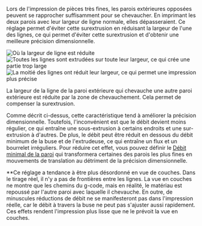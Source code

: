 Lors de l'impression de pièces très fines, les parois extérieures opposées peuvent se rapprocher suffisamment pour se chevaucher. En imprimant les deux parois avec leur largeur de ligne normale, elles dépasseraient. Ce réglage permet d'éviter cette surextrusion en réduisant la largeur de l'une des lignes, ce qui permet d'éviter cette surextrusion et d'obtenir une meilleure précision dimensionnelle.

![Où la largeur de ligne est réduite](../../../articles/images/travel_compensate_overlapping_walls_enabled_schematic.svg)
![Toutes les lignes sont extrudées sur toute leur largeur, ce qui crée une partie trop large](../../../articles/images/travel_compensate_overlapping_walls_enabled_disabled.png)
![La moitié des lignes ont réduit leur largeur, ce qui permet une impression plus précise](../../../articles/images/travel_compensate_overlapping_walls_enabled_enabled.png)

La largeur de la ligne de la paroi extérieure qui chevauche une autre paroi extérieure est réduite par la zone de chevauchement. Cela permet de compenser la surextrusion.

Comme décrit ci-dessus, cette caractéristique tend à améliorer la précision dimensionnelle. Toutefois, l'inconvénient est que le débit devient moins régulier, ce qui entraîne une sous-extrusion à certains endroits et une sur-extrusion à d'autres. De plus, le débit peut être réduit en dessous du débit minimum de la buse et de l'extrudeuse, ce qui entraîne un flux et un bourrelet irréguliers. Pour réduire cet effet, vous pouvez définir le [Débit minimal de la paroi](wall_min_flow.md) qui transformera certaines des parois les plus fines en mouvements de translation au détriment de la précision dimensionnelle.

**Ce réglage a tendance à être plus désordonné en vue de couches. Dans le tirage réel, il n'y a pas de frontières entre les lignes. La vue en couches ne montre que les chemins du g-code, mais en réalité, le matériau est repoussé par l'autre paroi avec laquelle il chevauche. En outre, de minuscules réductions de débit ne se manifesteront pas dans l'impression réelle, car le débit à travers la buse ne peut pas s'ajuster aussi rapidement. Ces effets rendent l'impression plus lisse que ne le prévoit la vue en couches.

